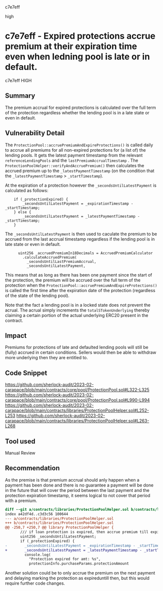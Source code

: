 c7e7eff

high

# c7e7eff - Expired protections accrue premium at their expiration time even when ledning pool is late or in default.

c7e7eff
HIGH

## Summary

The premium accrual for expired protections is calculated over the full term of the protection regardless whether the lending pool is in a late state or even in default.

## Vulnerability Detail

The `ProtectionPool::accruePremiumAndExpireProtections()`  is called daily to accrue all premiums for all non-expired protections for (a list of) the lending pools. 
It gets the latest payment timestamp from the relevant `referenceLendingPools` and the `lastPremiumAccrualTimestamp` . The `ProtectionPoolHelper::verifyAndAccruePremium()` then calculates the accrued premium up to the `_latestPaymentTimestamp` (on the condition that the `_latestPaymentTimestamp` > `_startTimestamp`).

At the expiration of a protection however the `_secondsUntilLatestPayment` is calculated as follows:
```solidity
    if (_protectionExpired) {
        _secondsUntilLatestPayment = _expirationTimestamp - _startTimestamp;
	} else {
        _secondsUntilLatestPayment = _latestPaymentTimestamp - _startTimestamp;
    }
``` 

The `_secondsUntilLatestPayment` is then used to caculate the premium to be accrued from the last accrual timestamp regardless if the lending pool is in late state or even in default.
```solidity
      uint256 _accruedPremiumIn18Decimals = AccruedPremiumCalculator
        .calculateAccruedPremium(
          _secondsUntilLastPremiumAccrual,
          _secondsUntilLatestPayment,
```

This means that as long as there has been one payment since the start of the protection, the premium will be accrued over the full term of the protection when the  `ProtectionPool::accruePremiumAndExpireProtections()` is called the first time after the expiration date of the protection (regardless of the state of the lending pool).

Note that the fact a lending pool is in a locked state does not prevent the acrual. The acrual simply increments the  `totalSTokenUnderlying` thereby claiming a certain portion of the actual underlying ERC20 present in the contract. 

## Impact

Premiums for protections of late and defaulted lending pools will still be (fully) accrued in certain conditions. Sellers would then be able to withdraw more underlying then they are entitled to.

## Code Snippet
https://github.com/sherlock-audit/2023-02-carapace/blob/main/contracts/core/pool/ProtectionPool.sol#L322-L325
https://github.com/sherlock-audit/2023-02-carapace/blob/main/contracts/core/pool/ProtectionPool.sol#L990-L994
https://github.com/sherlock-audit/2023-02-carapace/blob/main/contracts/libraries/ProtectionPoolHelper.sol#L252-L253
https://github.com/sherlock-audit/2023-02-carapace/blob/main/contracts/libraries/ProtectionPoolHelper.sol#L263-L268
## Tool used

Manual Review

## Recommendation

As the premise is that  premium accrual should anly happen when a payment has been done and there is no guarantee a payment will be done in the future that will cover the period between the last payment and the protection expiration timestamp, it seems logical to not cover that period with a premium. 
```diff
diff --git a/contracts/libraries/ProtectionPoolHelper.sol b/contracts/libraries/ProtectionPoolHelper.sol
index a42df4d..c3d3c56 100644
--- a/contracts/libraries/ProtectionPoolHelper.sol
+++ b/contracts/libraries/ProtectionPoolHelper.sol
@@ -250,7 +250,7 @@ library ProtectionPoolHelper {
       /// if loan protection is expired, then accrue premium till expiration and mark it for removal
       uint256 _secondsUntilLatestPayment;
       if (_protectionExpired) {
-        _secondsUntilLatestPayment = _expirationTimestamp - _startTimestamp;
+        _secondsUntilLatestPayment = _latestPaymentTimestamp - _startTimestamp;
         console.log(
           "Protection expired for amt: %s",
           protectionInfo.purchaseParams.protectionAmount

```

Another solution could be to only accrue the premium on the next payment and delaying marking the protection as expireduntill then, but this would require further code changes.